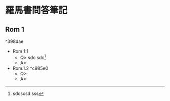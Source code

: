 # 羅馬書問答筆記

## Rom 1

^398dae

- Rom 1:1
	- Q> sdc sdc[^1]
	- A>
- Rom.1.2 ^c985e0
	- Q>
	- A>

[^1]: sdcscsd sss 